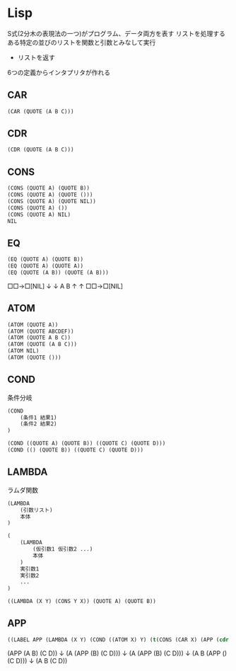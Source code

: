 # Lisp

S式(2分木の表現法の一つ)がプログラム、データ両方を表す
リストを処理する
ある特定の並びのリストを関数と引数とみなして実行
- リストを返す

6つの定義からインタプリタが作れる

## CAR

```lisp
(CAR (QUOTE (A B C)))
```

## CDR

```lisp
(CDR (QUOTE (A B C)))
```

## CONS

```lisp
(CONS (QUOTE A) (QUOTE B))
(CONS (QUOTE A) (QUOTE ()))
(CONS (QUOTE A) (QUOTE NIL))
(CONS (QUOTE A) ())
(CONS (QUOTE A) NIL)
NIL
```

## EQ

```lisp
(EQ (QUOTE A) (QUOTE B))
(EQ (QUOTE A) (QUOTE A))
(EQ (QUOTE (A B)) (QUOTE (A B)))
```

□□→□[NIL]
↓  ↓
A  B
↑  ↑
□□→□[NIL]

## ATOM

```lisp
(ATOM (QUOTE A))
(ATOM (QUOTE ABCDEF))
(ATOM (QUOTE A B C))
(ATOM (QUOTE (A B C)))
(ATOM NIL)
(ATOM (QUOTE ()))
```


## COND

条件分岐

```lisp
(COND
    (条件1 結果1)
    (条件2 結果2)
)
```

```lisp
(COND ((QUOTE A) (QUOTE B)) ((QUOTE C) (QUOTE D)))
(COND (() (QUOTE B)) ((QUOTE C) (QUOTE D)))
```

## LAMBDA

ラムダ関数

```lisp
(LAMBDA
    (引数リスト)
    本体
)
```

```lisp
(
    (LAMBDA
        (仮引数1 仮引数2 ...)
        本体
    )
    実引数1
    実引数2
    ...
)
```

```lisp
((LAMBDA (X Y) (CONS Y X)) (QUOTE A) (QUOTE B))
```

## APP

```lisp
((LABEL APP (LAMBDA (X Y) (COND ((ATOM X) Y) (t(CONS (CAR X) (APP (cdr X) Y))))) ))
```

(APP (A B) (C D))
↓
(A (APP (B) (C D)))
↓
(A (APP (B) (C D)))
↓
(A B (APP () (C D)))
↓
(A B (C D))
